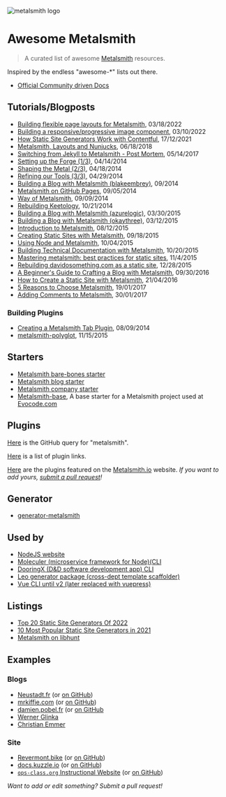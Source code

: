 
![metalsmith logo](http://i.imgur.com/g4fK8Zr.png)

# Awesome Metalsmith

> A curated list of awesome [Metalsmith](https://www.metalsmith.io) resources.

Inspired by the endless "awesome-*" lists out there.

- [Official Community driven Docs](tutorials/README.md)

## Tutorials/Blogposts
- [Building flexible page layouts for Metalsmith](https://www.glinka.co/blog/building-flexible-page-layouts/), 03/18/2022
- [Building a responsive/progressive image component](https://www.glinka.co/blog/building-responsive-progressive-image-component/), 03/10/2022
- [How Static Site Generators Work with Contentful](https://www.webstacks.com/blog/contentful-static-site-generators), 17/12/2021
- [Metalsmith, Layouts and Nunjucks](http://www.glinka.co/blog/metalsmith-layouts-nunjucks/), 06/18/2018
- [Switching from Jekyll to Metalsmith - Post Mortem](https://bengsfort.github.io/articles/metalsmith-blog-refactor/), 05/14/2017
- [Setting up the Forge (1/3)](http://www.robinthrift.com/post/metalsmith-part-1-setting-up-the-forge/), 04/14/2014
- [Shaping the Metal (2/3)](http://www.robinthrift.com/post/metalsmith-part-2-shaping-the-metal/), 04/18/2014
- [Refining our Tools (3/3)](http://www.robinthrift.com/post/metalsmith-part-3-refining-our-tools/), 04/29/2014
- [Building a Blog with Metalsmith (blakeembrey)](http://www.blakeembrey.com/articles/2014/09/building-a-blog-with-metalsmith/), 09/2014
- [Metalsmith on GitHub Pages](http://devo.ps/blog/metalsmith-on-github-pages/), 09/05/2014
- [Way of Metalsmith](http://blog.lecomte.me/posts/2014/way-of-metalsmith/), 09/09/2014
- [Rebuilding Keetology](http://keetology.com/blog/rebuilding-keetology), 10/21/2014
- [Building a Blog with Metalsmith (azurelogic)](https://azurelogic.com/posts/building-a-blog-with-metalsmith/), 03/30/2015
- [Building a Blog with Metalsmith (okaythree)](http://www.okaythree.com/2015/03/building-a-blog-with-metalsmith/), 03/12/2015
- [Introduction to Metalsmith](http://blog.andyjiang.com/introduction-to-metalsmith/), 08/12/2015
- [Creating Static Sites with Metalsmith](https://www.petermorlion.com/?p=484), 09/18/2015
- [Using Node and Metalsmith](https://www.petermorlion.com/?p=485), 10/04/2015
- [Building Technical Documentation with Metalsmith](https://segment.com/blog/building-technical-documentation-with-metalsmith/), 10/20/2015
- [Mastering metalsmith: best practices for static sites](http://evocode.com/blog/mastering-metalsmith-best-practices-for-static-sites/), 11/4/2015
- [Rebuilding davidosomething.com as a static site](http://davidosomething.com/blog/rebuilding-davidosomethingcom-as-a-static-site/), 12/28/2015
- [A Beginner's Guide to Crafting a Blog with Metalsmith](https://neustadt.fr/essays/crafting-a-simple-blog-with-metalsmith/), 09/30/2016
- [How to Create a Static Site with Metalsmith](http://www.sitepoint.com/create-static-site-metalsmith/), 21/04/2016
- [5 Reasons to Choose Metalsmith](https://vitaliy-bobrov.github.io/blog/five-reasons-choose-metalsmith/), 19/01/2017
- [Adding Comments to Metalsmith](https://vitaliy-bobrov.github.io/blog/adding-comments-to-metalsmith/), 30/01/2017


### Building Plugins

- [Creating a Metalsmith Tab Plugin](http://blog.krawaller.se/posts/creating-a-metalsmith-tag-plugin/), 08/09/2014
- [metalsmith-polyglot](http://visualcosita.xyz/post/metalsmith-polyglot/), 11/15/2015

## Starters

- [Metalsmith bare-bones starter](https://github.com/wernerglinka/metalsmith-bare-bones-starter)
- [Metalsmith blog starter](https://github.com/wernerglinka/metalsmith-blog-starter)
- [Metalsmith company starter](https://github.com/wernerglinka/metalsmith-company-starter)
- [Metalsmith-base](https://github.com/evocode/metalsmith-base), A base starter for a Metalsmith project used at [Evocode.com](http://evocode.com/)

## Plugins

[Here](https://github.com/search?utf8=%E2%9C%93&q=metalsmith-&type=Repositories&ref=searchresults) is the GitHub query for "metalsmith".

[Here](PLUGINS.md) is a list of plugin links.

[Here](http://www.metalsmith.io#the-plugins) are the plugins featured on the [Metalsmith.io](https://www.metalsmith.io) website. *If you want to add yours, [submit a pull request](https://github.com/segmentio/metalsmith.io/pulls)!*

## Generator

- [generator-metalsmith](https://github.com/hariadi/generator-metalsmith)

## Used by
- [NodeJS website](https://nodejs.org)
- [Moleculer (microservice framework for Node)(CLI](https://moleculer.services/docs/0.14/moleculer-cli.html)
- [DooringX (D&D software development app) CLI](https://github.com/H5-Dooring/dooringx/blob/main/packages/dooringx-cli/src/modifyTemplate.ts)
- [Leo generator package (cross-dept template scaffolder)](https://github.com/JDFED/leo)
- [Vue CLI until v2 (later replaced with vuepress)](https://github.com/vuejs/vue-cli/tree/v2.9.3)

## Listings
- [Top 20 Static Site Generators Of 2022](https://www.intuz.com/top-static-site-generators)
- [10 Most Popular Static Site Generators in 2021](https://superdevresources.com/static-site-generators/)
- [Metalsmith on libhunt](https://nodejs.libhunt.com/metalsmith-alternatives)

## Examples

### Blogs
- [Neustadt.fr](https://neustadt.fr) (or [on GitHub](https://github.com/parimalsatyal/neustadt.fr-metalsmith))
- [mrkiffie.com](http://mrkiffie.com) (or [on GitHub](https://github.com/mrkiffie/mrkiffie.com))
- [damien.pobel.fr](http://damien.pobel.fr) (or [on GitHub](http://damien.pobel.fr/)
- [Werner Glinka](https://www.glinka.co/)
- [Christian Emmer](https://emmer.dev/)

### Site
- [Revermont.bike](http://vtt.revermont.bike/) (or [on GitHub](https://github.com/dpobel/revermont.bike))
- [docs.kuzzle.io](http://docs.kuzzle.io/) (or [on GitHub](https://github.com/kuzzle/documentation))
- [`ops-class.org` Instructional Website](http://www.ops-class.org/) (or [on GitHub](https://github.com/ops-class/www))



*Want to add or edit something? Submit a pull request!*
